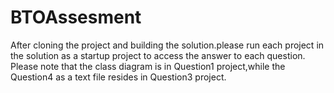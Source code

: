 # BTOAssesment

After cloning the project and building the solution.please run each project in the solution as a startup project to access the answer to each question.
Please note that the class diagram is in Question1 project,while the Question4 as a text file resides in Question3 project.
